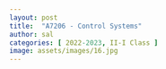 ```yaml
---
layout: post
title:  "A7206 - Control Systems"
author: sal
categories: [ 2022-2023, II-I Class ]
image: assets/images/16.jpg
---
```


